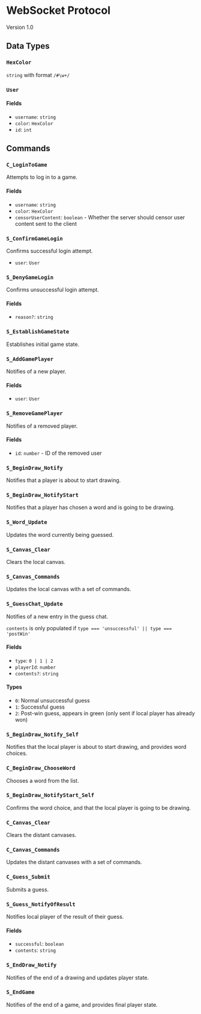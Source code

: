 # WebSocket Protocol

Version 1.0

## Data Types

### `HexColor`

`string` with format `/#\w+/`

### `User`

#### Fields

* `username`: `string`
* `color`: `HexColor`
* `id`: `int`

## Commands

### `C_LoginToGame`

Attempts to log in to a game.

#### Fields

* `username`: `string`
* `color`: `HexColor`
* `censorUserContent`: `boolean` - Whether the server should censor user content sent to the client

### `S_ConfirmGameLogin`

Confirms successful login attempt.

* `user`: `User`

### `S_DenyGameLogin`

Confirms unsuccessful login attempt.

#### Fields

* `reason?`: `string`

### `S_EstablishGameState`

Establishes initial game state.

### `S_AddGamePlayer`

Notifies of a new player.

#### Fields

* `user`: `User`

### `S_RemoveGamePlayer`

Notifies of a removed player.

#### Fields

* `id`: `number` - ID of the removed user

### `S_BeginDraw_Notify`

Notifies that a player is about to start drawing.

### `S_BeginDraw_NotifyStart`

Notifies that a player has chosen a word and is going to be drawing.

### `S_Word_Update`

Updates the word currently being guessed.

### `S_Canvas_Clear`

Clears the local canvas.

### `S_Canvas_Commands`

Updates the local canvas with a set of commands.

### `S_GuessChat_Update`

Notifies of a new entry in the guess chat.

`contents` is only populated if `type === 'unsuccessful' || type === 'postWin'`

#### Fields

* `type`: `0 | 1 | 2`
* `playerId`: `number`
* `contents?`: `string`

#### Types

* `0`: Normal unsuccessful guess
* `1`: Successful guess
* `2`: Post-win guess, appears in green (only sent if local player has already won)

### `S_BeginDraw_Notify_Self`

Notifies that the local player is about to start drawing, and provides word choices.

### `C_BeginDraw_ChooseWord`

Chooses a word from the list.

### `S_BeginDraw_NotifyStart_Self`

Confirms the word choice, and that the local player is going to be drawing.

### `C_Canvas_Clear`

Clears the distant canvases.

### `C_Canvas_Commands`

Updates the distant canvases with a set of commands.

### `C_Guess_Submit`

Submits a guess.

### `S_Guess_NotifyOfResult`

Notifies local player of the result of their guess.

#### Fields

* `successful`: `boolean`
* `contents`: `string`

### `S_EndDraw_Notify`

Notifies of the end of a drawing and updates player state.

### `S_EndGame`

Notifies of the end of a game, and provides final player state.
